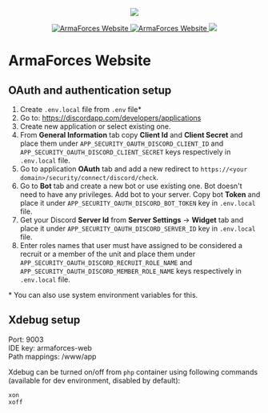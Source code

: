<p align="center">
    <img src="https://avatars2.githubusercontent.com/u/50863181">
</p>
<p align="center">
    <a href="https://github.com/ArmaForces/Website/issues">
        <img src="https://img.shields.io/github/issues-raw/ArmaForces/Website.svg?label=Issues" alt="ArmaForces Website">
    </a>
    <a href="https://github.com/ArmaForces/Website/blob/master/LICENSE">
        <img src="https://img.shields.io/badge/License-GPLv3-red.svg" alt="ArmaForces Website">
    </a>
    <a href="https://github.com/ArmaForces/Website/actions">
        <img src="https://github.com/ArmaForces/Website/workflows/Tests/badge.svg">
    </a>
</p>

# ArmaForces Website

## OAuth and authentication setup

1. Create `.env.local` file from `.env` file*
2. Go to: https://discordapp.com/developers/applications
3. Create new application or select existing one.
4. From **General Information** tab copy **Client Id** and **Client Secret** and place them under `APP_SECURITY_OAUTH_DISCORD_CLIENT_ID` and `APP_SECURITY_OAUTH_DISCORD_CLIENT_SECRET` keys respectively in `.env.local` file.
5. Go to application **OAuth** tab and add a new redirect to `https://<your domain>/security/connect/discord/check`.
6. Go to **Bot** tab and create a new bot or use existing one. Bot doesn't need to have any privileges. Add bot to your server. Copy bot **Token** and place it under `APP_SECURITY_OAUTH_DISCORD_BOT_TOKEN` key in `.env.local` file.
7. Get your Discord **Server Id** from **Server Settings** → **Widget** tab and place it under `APP_SECURITY_OAUTH_DISCORD_SERVER_ID` key in `.env.local` file.
8. Enter roles names that user must have assigned to be considered a recruit or a member of the unit and place them under `APP_SECURITY_OAUTH_DISCORD_RECRUIT_ROLE_NAME` and `APP_SECURITY_OAUTH_DISCORD_MEMBER_ROLE_NAME` keys respectively in `.env.local` file.

\* You can also use system environment variables for this.

## Xdebug setup

Port: 9003  
IDE key: armaforces-web  
Path mappings: /www/app

Xdebug can be turned on/off from `php` container using following commands (available for dev environment, disabled by default):

```shell
xon
xoff
```
